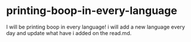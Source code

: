 # printing-boop-in-every-language
I will be printing boop in every language! i will add a new language every day and update what have i added on the read.md.
